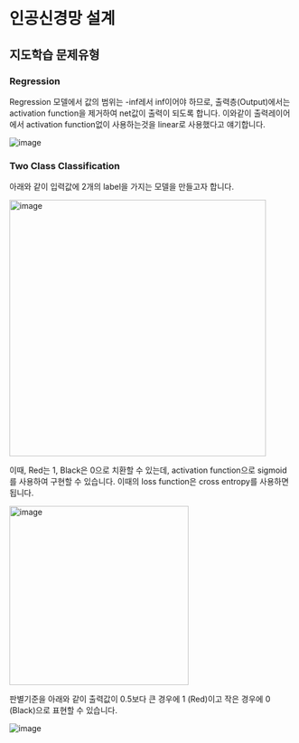 # 인공신경망 설계

## 지도학습 문제유형 

### Regression

Regression 모델에서 값의 범위는 -inf레서 inf이어야 하므로, 출력층(Output)에서는 activation function을 제거하여 net값이 출력이 되도록 합니다. 이와같이 출력레이어에서 activation function없이 사용하는것을 linear로 사용했다고 얘기합니다. 

![image](https://user-images.githubusercontent.com/52392004/187060927-41d2dc0e-fc4d-4e91-b975-9648ae5c9328.png)

### Two Class Classification

아래와 같이 입력값에 2개의 label을 가지는 모델을 만들고자 합니다. 

<img width="454" alt="image" src="https://user-images.githubusercontent.com/52392004/187060971-1e7f7a6b-2a58-45b9-ae1d-3091c97a7832.png">

이때, Red는 1, Black은 0으로 치환할 수 있는데, activation function으로 sigmoid를 사용하여 구현할 수 있습니다. 이때의 loss function은 cross entropy를 사용하면 됩니다. 

<img width="317" alt="image" src="https://user-images.githubusercontent.com/52392004/187061056-2fb47fbe-0865-45ec-8884-5f5123feb154.png">

판별기준을 아래와 같이 출력값이 0.5보다 큰 경우에 1 (Red)이고 작은 경우에 0 (Black)으로 표현할 수 있습니다.

![image](https://user-images.githubusercontent.com/52392004/187061053-0ae1250d-09b6-4854-bd1e-ac4cedde5301.png)




